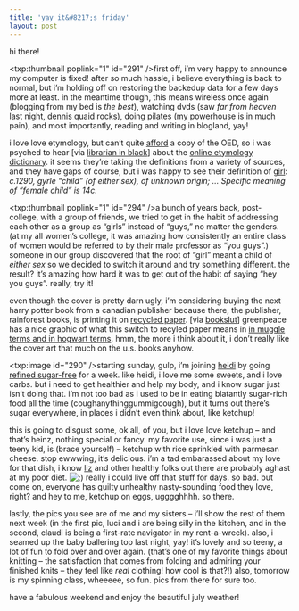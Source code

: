 ```yaml
---
title: 'yay it&#8217;s friday'
layout: post
---
```


hi there!

<span class="pic"><txp:thumbnail poplink="1" id="291" /></span>first off, i&#8217;m very happy to announce my computer is fixed! after so much hassle, i believe everything is back to normal, but i&#8217;m holding off on restoring the backedup data for a few days more at least. in the meantime though, this means wireless once again (blogging from my bed is *the best*), watching dvds (saw *far from heaven* last night, [dennis quaid][1] rocks), doing pilates (my powerhouse is in much pain), and most importantly, reading and writing in blogland, yay!

i love love etymology, but can&#8217;t quite [afford][2] a copy of the OED, so i was psyched to hear [via [librarian in black][3]] about the [online etymology dictionary][4]. it seems they&#8217;re taking the definitions from a variety of sources, and they have gaps of course, but i was happy to see their definition of [girl][5]: *c.1290, gyrle &#8220;child&#8221; (of either sex), of unknown origin; &#8230; Specific meaning of &#8220;female child&#8221; is 14c.*

<span class="pic"><txp:thumbnail poplink="1" id="294" /></span>a bunch of years back, post-college, with a group of friends, we tried to get in the habit of addressing each other as a group as &#8220;girls&#8221; instead of &#8220;guys,&#8221; no matter the genders. (at my all women&#8217;s college, it was amazing how consistently an entire class of women would be referred to by their male professor as &#8220;you guys&#8221;.) someone in our group discovered that the root of &#8220;girl&#8221; meant a child of *either sex* so we decided to switch it around and try something different. the result? it&#8217;s amazing how hard it was to get out of the habit of saying &#8220;hey you guys&#8221;. really, try it!

even though the cover is pretty darn ugly, i&#8217;m considering buying the next harry potter book from a canadian publisher because there, the publisher, rainforest books, is printing it on [ recycled paper][6]. [via [bookslut][7]] greenpeace has a nice graphic of what this switch to recyled paper means in [in muggle terms and in hogwart terms][8]. hmm, the more i think about it, i don&#8217;t really like the cover art that much on the u.s. books anyhow. 

<span class="pic"><txp:image id="290" /></span>starting sunday, gulp, i&#8217;m joining [heidi][9] by going [refined sugar-free][10] for a week. like heidi, i love me some sweets, and i love carbs. but i need to get healthier and help my body, and i know sugar just isn&#8217;t doing that. i&#8217;m not too bad as i used to be in eating blatantly sugar-rich food all the time (coughanythinggummigcough), but it turns out there&#8217;s sugar everywhere, in places i didn&#8217;t even think about, like ketchup! 

this is going to disgust some, ok all, of you, but i love love ketchup &#8211; and that&#8217;s heinz, nothing special or fancy. my favorite use, since i was just a teeny kid, is (brace yourself) &#8211; ketchup with rice sprinkled with parmesan cheese. stop ewwwing, it&#8217;s delicious. i&#8217;m a tad embarassed about my love for that dish, i know [liz][11] and other healthy folks out there are probably aghast at my poor diet. <img src="http://localhost:8888/wordpress/wp-includes/images/smilies/icon_wink.gif" alt=";)" class="wp-smiley" /> really i could live off that stuff for days. so bad. but come on, everyone has guilty unhealthy nasty-sounding food they love, right? and hey to me, ketchup on eggs, ugggghhhh. so there. 

lastly, the pics you see are of me and my sisters &#8211; i&#8217;ll show the rest of them next week (in the first pic, luci and i are being silly in the kitchen, and in the second, claudi is being a first-rate navigator in my rent-a-wreck). also, i seamed up the baby ballering top last night, yay! it&#8217;s lovely and so teeny, a lot of fun to fold over and over again. (that&#8217;s one of my favorite things about knitting &#8211; the satisfaction that comes from folding and admiring your finished knits &#8211; they feel like *real* clothing! how cool is that?!) also, tomorrow is my spinning class, wheeeee, so fun. pics from there for sure too.

have a fabulous weekend and enjoy the beautiful july weather!

 [1]: http://www.imdb.com/name/nm0000598/
 [2]: http://www.amazon.com/exec/obidos/tg/detail/-/0198611862/ref=pd_sxp_f/104-3428003-7438303?v=glance&s=books
 [3]: http://librarianinblack.typepad.com/librarianinblack/2005/06/etymology_anyon.html
 [4]: http://www.etymonline.com/
 [5]: http://www.etymonline.com/index.php?term=girl
 [6]: http://news.bbc.co.uk/1/hi/entertainment/arts/4659345.stm
 [7]: http://www.bookslut.com/blog/archives/2005_07.php#005994
 [8]: http://www.greenpeace.org/international/campaigns/forests/greenpeace-book-campaign/harry-potter-books-help-save-f
 [9]: http://www.stepintomythimble.com/wordpress/
 [10]: http://www.stepintomythimble.com/wordpress/?p=404
 [11]: http://pocketfarm.blogspot.com/